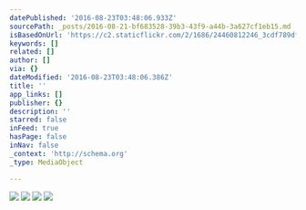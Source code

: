 ```yaml
---
datePublished: '2016-08-23T03:48:06.933Z'
sourcePath: _posts/2016-08-21-bf683528-39b3-43f9-a44b-3a627cf1eb15.md
isBasedOnUrl: 'https://c2.staticflickr.com/2/1686/24460812246_3cdf789df2_b.jpg'
keywords: []
related: []
author: []
via: {}
dateModified: '2016-08-23T03:48:06.386Z'
title: ''
app_links: []
publisher: {}
description: ''
starred: false
inFeed: true
hasPage: false
inNav: false
_context: 'http://schema.org'
_type: MediaObject

---
```

![](https://imgflo.herokuapp.com/graph/vahj1ThiexotieMo/2328f0b958cc5b22c19af9edf031ea0a/noop.jpg?input=https%3A%2F%2Fc2.staticflickr.com%2F2%2F1686%2F24460812246_3cdf789df2_b.jpg)
![](https://s3-us-west-2.amazonaws.com/the-grid-img/p/98be2ccd2fef8eaa9dd42d59ce8b4e06d71509c4.jpg)
![](https://s3-us-west-2.amazonaws.com/the-grid-img/p/2b4e2468ebebf54b6f4b3a7ce43aa020f298554d.jpg)
![](https://c2.staticflickr.com/8/7012/26689449300_cd023f39a8_c.jpg)